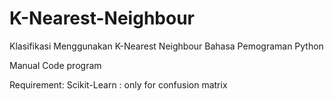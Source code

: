 # K-Nearest-Neighbour
Klasifikasi Menggunakan K-Nearest Neighbour
Bahasa Pemograman Python

Manual Code program

Requirement:
Scikit-Learn : only for confusion matrix
